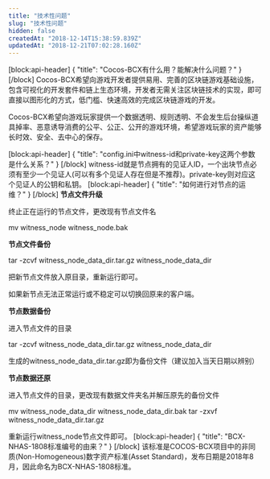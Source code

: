 ```yaml
---
title: "技术性问题"
slug: "技术性问题"
hidden: false
createdAt: "2018-12-14T15:38:59.839Z"
updatedAt: "2018-12-21T07:02:28.160Z"
---
```

[block:api-header]
{
  "title": "Cocos-BCX有什么用？能解决什么问题？"
}
[/block]
Cocos-BCX希望向游戏开发者提供易用、完善的区块链游戏基础设施，包含可视化的开发套件和链上生态环境，开发者无需关注区块链技术的实现，即可直接以图形化的方式，低门槛、快速高效的完成区块链游戏的开发。 

Cocos-BCX希望向游戏玩家提供一个数据透明、规则透明、不会发生后台操纵道具掉率、恶意诱导消费的公平、公正、公开的游戏环境，希望游戏玩家的资产能够长时效、安全、去中心的保存。

[block:api-header]
{
  "title": "config.ini中witness-id和private-key这两个参数是什么关系？"
}
[/block]
witness-id就是节点拥有的见证人ID，一个出块节点必须有至少一个见证人(可以有多个见证人存在但是不推荐)。private-key则对应这个见证人的公钥和私钥。
[block:api-header]
{
  "title": "如何进行对节点的运维？"
}
[/block]
**节点文件升级**

终止正在运行的节点文件，更改现有节点文件名

mv witness_node witness_node.bak

**节点文件备份**

tar -zcvf witness_node_data_dir.tar.gz witness_node_data_dir

把新节点文件放入原目录，重新运行即可。

如果新节点无法正常运行或不稳定可以切换回原来的客户端。

**节点数据备份**

进入节点文件的目录

tar -zcvf witness_node_data_dir.tar.gz witness_node_data_dir

生成的witness_node_data_dir.tar.gz即为备份文件（建议加入当天日期以辨别）

**节点数据还原**

进入节点文件的目录，更改现有数据文件夹名并解压原先的备份文件

mv witness_node_data_dir witness_node_data_dir.bak
tar -zxvf witness_node_data_dir.tar.gz

重新运行witness_node节点文件即可。
[block:api-header]
{
  "title": "BCX-NHAS-1808标准编号的由来？"
}
[/block]
该标准是COCOS-BCX项目中的非同质(Non-Homogeneous)数字资产标准(Asset Standard)，发布日期是2018年8月，因此命名为BCX-NHAS-1808标准。